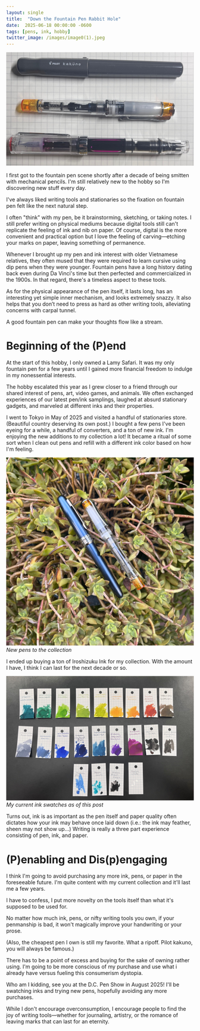 ```yaml
---
layout: single
title:  "Down the Fountain Pen Rabbit Hole"
date:  2025-06-18 00:00:00 -0600
tags: [pens, ink, hobby]
twitter_image: /images/image0(1).jpeg
---
```


![New Pens to the Collection](/assets/images/pens2025header.jpeg)

I first got to the fountain pen scene shortly after a decade of being smitten with mechanical pencils. 
I'm still relatively new to the hobby so I'm discovering new stuff every day. 
 

I've always liked writing tools and stationaries so the fixation on fountain pen felt like the next natural step. 

I often "think" with my pen, be it brainstorming, sketching, or taking notes.
I still prefer writing on physical mediums because digital tools still can't replicate the feeling of ink and nib on paper. Of course, digital is the more convenient and practical option but I love the feeling of carving—etching your marks on paper, leaving something of permanence.

Whenever I brought up my pen and ink interest with older Vietnamese relatives, they often mused that they were required to learn cursive using dip pens when they were younger.
Fountain pens have a long history dating back even during Da Vinci's time but then perfected and commercialized in the 1900s. In that regard, there's a timeless aspect to these tools. 


As for the physical appearance of the pen itself, it lasts long, has an interesting yet simple inner mechanism, and looks extremely snazzy. It also helps that you don’t need to press as hard as other writing tools, alleviating concerns with carpal tunnel. 


A good fountain pen can make your thoughts flow like a stream.


# Beginning of the (P)end

At the start of this hobby, I only owned a Lamy Safari.
It was my only fountain pen for a few years until I gained more financial freedom to indulge in my nonessential interests.


The hobby escalated this year as I grew closer to a friend through our shared interest of pens, art, video games, and animals. 
We often exchanged experiences of our latest pen/ink samplings, laughed at absurd stationary gadgets, and marveled at different inks and their properties. 


I went to Tokyo in May of 2025 and visited a handful of stationaries store. (Beautiful country deserving its own post.) I bought a few pens I've been eyeing for a while, a handful of converters, and a ton of new ink. I'm enjoying the new additions to my collection a lot!  It became a ritual of some sort when I clean out pens and refill with a different ink color based on how I'm feeling.


![New Pens to the Collection](/assets/images/pens2025new.jpeg "New Pens to the Collection")
<i>New pens to the collection</i>


I ended up buying a ton of Iroshizuku Ink for my collection. With the amount I have, I think I can last for the next decade or so. 


![State of Ink Collection Summer 2025](/assets/images/pens2025swatches.jpeg)
<i>My current ink swatches as of this post</i>


Turns out, ink is as important as the pen itself and paper quality often dictates how your ink may behave once laid down (i.e.: the ink may feather, sheen may not show up...) Writing is really a three part experience consisting of pen, ink, and paper.

# (P)enabling and Dis(p)engaging

I think I'm going to avoid purchasing any more ink, pens, or paper 
in the foreseeable future. I'm quite content with my current collection and it'll last me a few years.


I have to confess, I put more novelty on the tools itself than what it's supposed to be used for.

No matter how much ink, pens, or nifty writing tools you own, if your penmanship is bad, it won't magically improve your handwriting or your prose. 

 (Also, the cheapest pen I own is still my favorite. What a ripoff. Pilot kakuno, you will always be famous.)

There has to be a point of excess and buying for the sake of owning rather using. I'm going to be more conscious of my purchase and use what i already have versus fueling this consumerism dystopia.
 

Who am I kidding, see you at the D.C. Pen Show in August 2025! I'll be swatching inks and trying new pens, hopefully avoiding any more purchases.

While I don't encourage overconsumption, I encourage people to find the joy of writing tools—whether for journaling, artistry, or the romance of leaving marks that can last for an eternity.